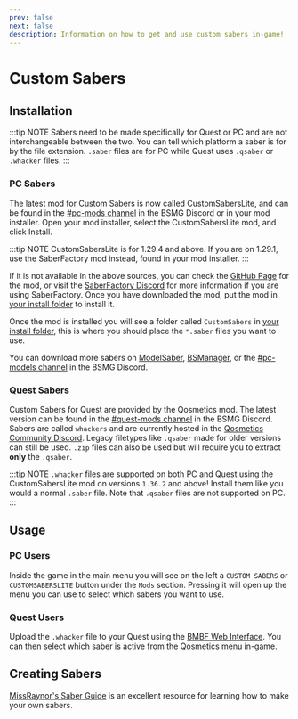```yaml
---
prev: false
next: false
description: Information on how to get and use custom sabers in-game!
---
```


# Custom Sabers

## Installation

:::tip NOTE
Sabers need to be made specifically for Quest or PC and are not interchangeable between the two. You can tell which platform
a saber is for by the file extension. `.saber` files are for PC while Quest uses `.qsaber` or `.whacker` files.
:::

### PC Sabers

The latest mod for Custom Sabers is now called CustomSabersLite,
and can be found in the [#pc-mods channel](https://discord.gg/beatsabermods) in the BSMG Discord
or in your mod installer. Open your mod installer, select the CustomSabersLite mod, and click Install.

:::tip NOTE
CustomSabersLite is for 1.29.4 and above. If you are on 1.29.1, use the SaberFactory mod instead, found in your
mod installer.
:::

If it is not available in the above sources, you can check the
[GitHub Page](https://github.com/qqrz997/CustomSabersLite/releases) for the mod, or visit the
[SaberFactory Discord](https://discord.gg/PjD7WcChH3) for more information if you are using SaberFactory.
Once you have downloaded the mod, put the mod in [your install folder](/faq/install-folder.md) to install it.

Once the mod is installed you will see a folder called `CustomSabers`
in [your install folder](/faq/install-folder.md), this is where you should place the `*.saber` files you want to use.

You can download more sabers on [ModelSaber](https://modelsaber.com/Sabers/), [BSManager](https://bsmanager.io),
or the [#pc-models channel](https://discord.gg/beatsabermods) in the BSMG Discord.

### Quest Sabers

Custom Sabers for Quest are provided by the Qosmetics mod. The latest version can be found in the
[#quest-mods channel](https://discord.gg/beatsabermods) in the BSMG Discord. Sabers are called `whackers` and are currently
hosted in the [Qosmetics Community Discord](https://discord.gg/qosmetics). Legacy filetypes like `.qsaber` made for older
versions can still be used. `.zip` files can also be used but will require you to extract **only** the `.qsaber`.

:::tip NOTE
`.whacker` files are supported on both PC and Quest using the CustomSabersLite mod on versions `1.36.2` and above!
Install them like you would a normal `.saber` file. Note that `.qsaber` files are not supported on PC.
:::

## Usage

### PC Users

Inside the game in the main menu you will see on the left a `CUSTOM SABERS` or `CUSTOMSABERSLITE` button under
the `Mods` section.
Pressing it will open up the menu you can use to select which sabers you want to use.

### Quest Users

Upload the `.whacker` file to your Quest using the [BMBF Web Interface](/quest-modding.md#installing-mods).
You can then select which saber is active from the Qosmetics menu in-game.

## Creating Sabers

[MissRaynor's Saber Guide](./sabers-guide.md) is an excellent resource for learning how to make your own sabers.
